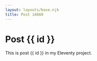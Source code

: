 ```yaml
---
layout: layouts/base.njk
title: Post 14660
---
```


# Post {{ id }}

This is post {{ id }} in my Eleventy project.
